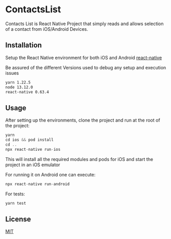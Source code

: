 # ContactsList

Contacts List is React Native Project that simply reads and allows selection of a contact from iOS/Android Devices.

## Installation

Setup the React Native environment for both iOS and Android [react-native](https://reactnative.dev/docs/environment-setup)

Be assured of the different Versions used to debug any setup and execution issues

```bash
yarn 1.22.5
node 13.12.0
react-native 0.63.4
```

## Usage

After setting up the environments, clone the project and run at the root of the project:

```javascript
yarn
cd ios && pod install
cd ..
npx react-native run-ios
```
This will install all the required modules and pods for iOS and start the project in an iOS emulator

For running it on Android one can execute:

```javascript
npx react-native run-android
```

For tests:
```javascript
yarn test
```


## License
[MIT](https://choosealicense.com/licenses/mit/)